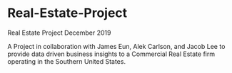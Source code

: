 # Real-Estate-Project
Real Estate Project December 2019

A Project in collaboration with James Eun, Alek Carlson, and Jacob Lee to provide data driven business insights to a Commercial Real Estate firm operating in the Southern United States. 
